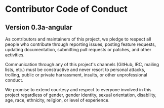 # Contributor Code of Conduct
## Version 0.3a-angular

As contributors and maintainers of this project, we pledge to respect all people who contribute through reporting issues, posting feature requests, updating documentation, submitting pull requests or patches, and other activities.

Communication through any of this project's channels (GitHub, IRC, mailing lists, etc.) must be constructive and never resort to personal attacks, trolling, public or private harrassment, insults, or other unprofessional conduct.

We promise to extend courtesy and respect to everyone involved in this project regardless of gender, gender identity, sexual orientation, disability, age, race, ethnicity, religion, or level of experience.
